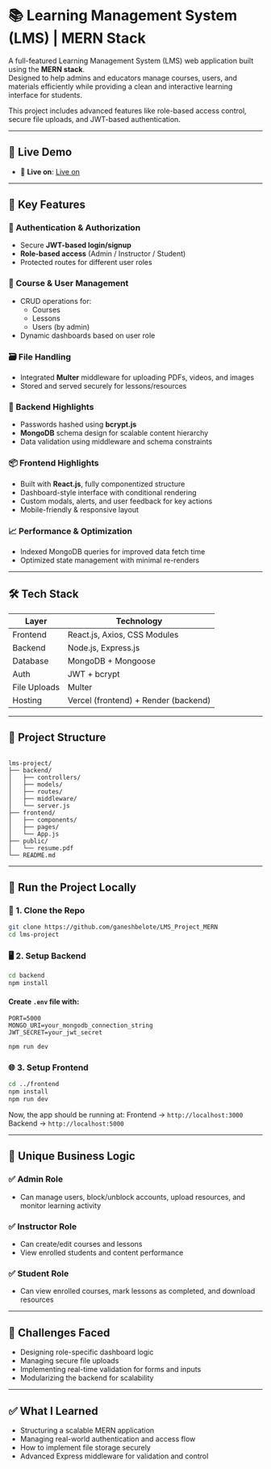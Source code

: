 
# 📚 Learning Management System (LMS) | MERN Stack

A full-featured Learning Management System (LMS) web application built using the **MERN stack**.  
Designed to help admins and educators manage courses, users, and materials efficiently while providing a clean and interactive learning interface for students.

This project includes advanced features like role-based access control, secure file uploads, and JWT-based authentication.

---

## 🚀 Live Demo

- 🔗 **Live on**: [Live on](https://e-learning-website-by-ganesh.netlify.app/)

---

## 📌 Key Features

### 👤 Authentication & Authorization
- Secure **JWT-based login/signup**
- **Role-based access** (Admin / Instructor / Student)
- Protected routes for different user roles

### 🧾 Course & User Management
- CRUD operations for:
  - Courses
  - Lessons
  - Users (by admin)
- Dynamic dashboards based on user role

### 🗃️ File Handling
- Integrated **Multer** middleware for uploading PDFs, videos, and images
- Stored and served securely for lessons/resources

### 🔐 Backend Highlights
- Passwords hashed using **bcrypt.js**
- **MongoDB** schema design for scalable content hierarchy
- Data validation using middleware and schema constraints

### 📦 Frontend Highlights
- Built with **React.js**, fully componentized structure
- Dashboard-style interface with conditional rendering
- Custom modals, alerts, and user feedback for key actions
- Mobile-friendly & responsive layout

### 📈 Performance & Optimization
- Indexed MongoDB queries for improved data fetch time
- Optimized state management with minimal re-renders

---

## 🛠️ Tech Stack

| Layer        | Technology                     |
|--------------|--------------------------------|
| Frontend     | React.js, Axios, CSS Modules   |
| Backend      | Node.js, Express.js            |
| Database     | MongoDB + Mongoose             |
| Auth         | JWT + bcrypt                   |
| File Uploads | Multer                         |
| Hosting      | Vercel (frontend) + Render (backend) |

---

## 📂 Project Structure

```

lms-project/
├── backend/
│   ├── controllers/
│   ├── models/
│   ├── routes/
│   ├── middleware/
│   └── server.js
├── frontend/
│   ├── components/
│   ├── pages/
│   └── App.js
├── public/
│   └── resume.pdf
└── README.md

````

---

## 🧪 Run the Project Locally

### 🔧 1. Clone the Repo

```bash
git clone https://github.com/ganeshbelote/LMS_Project_MERN
cd lms-project
````

### 🖥 2. Setup Backend

```bash
cd backend
npm install
```

#### Create `.env` file with:

```env
PORT=5000
MONGO_URI=your_mongodb_connection_string
JWT_SECRET=your_jwt_secret
```

```bash
npm run dev
```

### 🌐 3. Setup Frontend

```bash
cd ../frontend
npm install
npm run dev
```

Now, the app should be running at:
Frontend → `http://localhost:3000`
Backend → `http://localhost:5000`

---

## 🧠 Unique Business Logic

### ✅ Admin Role

* Can manage users, block/unblock accounts, upload resources, and monitor learning activity

### ✅ Instructor Role

* Can create/edit courses and lessons
* View enrolled students and content performance

### ✅ Student Role

* Can view enrolled courses, mark lessons as completed, and download resources

---

## 🧠 Challenges Faced

* Designing role-specific dashboard logic
* Managing secure file uploads
* Implementing real-time validation for forms and inputs
* Modularizing the backend for scalability

---

## ✅ What I Learned

* Structuring a scalable MERN application
* Managing real-world authentication and access flow
* How to implement file storage securely
* Advanced Express middleware for validation and control

